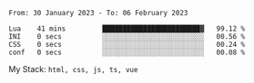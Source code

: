 <!--START_SECTION:waka-->

```text
From: 30 January 2023 - To: 06 February 2023

Lua    41 mins         ████████████████████████▓   99.12 %
INI    0 secs          ░░░░░░░░░░░░░░░░░░░░░░░░░   00.56 %
CSS    0 secs          ░░░░░░░░░░░░░░░░░░░░░░░░░   00.24 %
conf   0 secs          ░░░░░░░░░░░░░░░░░░░░░░░░░   00.08 %
```

<!--END_SECTION:waka-->
My Stack: `html, css, js, ts, vue`
